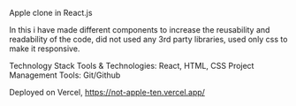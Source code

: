 Apple clone in React.js

In this i have made different components to increase the reusability and readability of the code, did not used any 3rd party libraries, used only css to make it responsive.

Technology Stack
Tools & Technologies: React, HTML, CSS
Project Management Tools: Git/Github

Deployed on Vercel, https://not-apple-ten.vercel.app/
